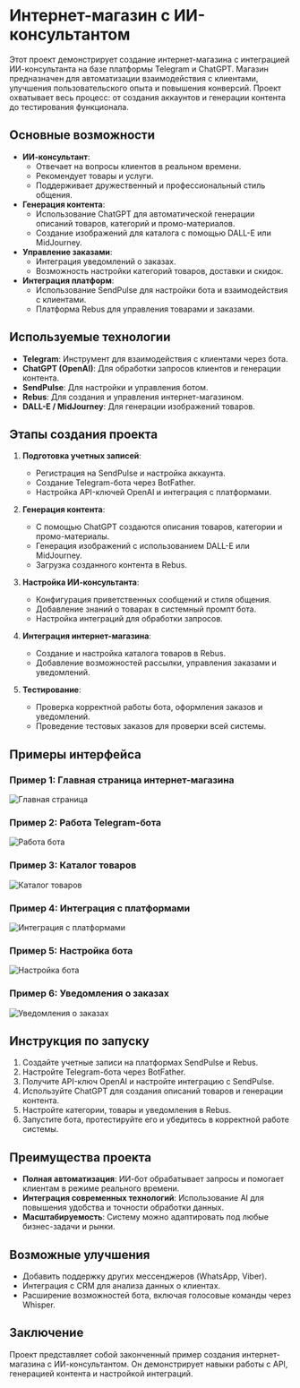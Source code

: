 # Интернет-магазин с ИИ-консультантом

Этот проект демонстрирует создание интернет-магазина с интеграцией ИИ-консультанта на базе платформы Telegram и ChatGPT. Магазин предназначен для автоматизации взаимодействия с клиентами, улучшения пользовательского опыта и повышения конверсий. Проект охватывает весь процесс: от создания аккаунтов и генерации контента до тестирования функционала.

## Основные возможности
- **ИИ-консультант**:
  - Отвечает на вопросы клиентов в реальном времени.
  - Рекомендует товары и услуги.
  - Поддерживает дружественный и профессиональный стиль общения.
- **Генерация контента**:
  - Использование ChatGPT для автоматической генерации описаний товаров, категорий и промо-материалов.
  - Создание изображений для каталога с помощью DALL-E или MidJourney.
- **Управление заказами**:
  - Интеграция уведомлений о заказах.
  - Возможность настройки категорий товаров, доставки и скидок.
- **Интеграция платформ**:
  - Использование SendPulse для настройки бота и взаимодействия с клиентами.
  - Платформа Rebus для управления товарами и заказами.

## Используемые технологии
- **Telegram**: Инструмент для взаимодействия с клиентами через бота.
- **ChatGPT (OpenAI)**: Для обработки запросов клиентов и генерации контента.
- **SendPulse**: Для настройки и управления ботом.
- **Rebus**: Для создания и управления интернет-магазином.
- **DALL-E / MidJourney**: Для генерации изображений товаров.

## Этапы создания проекта
1. **Подготовка учетных записей**:
   - Регистрация на SendPulse и настройка аккаунта.
   - Создание Telegram-бота через BotFather.
   - Настройка API-ключей OpenAI и интеграция с платформами.

2. **Генерация контента**:
   - С помощью ChatGPT создаются описания товаров, категории и промо-материалы.
   - Генерация изображений с использованием DALL-E или MidJourney.
   - Загрузка созданного контента в Rebus.

3. **Настройка ИИ-консультанта**:
   - Конфигурация приветственных сообщений и стиля общения.
   - Добавление знаний о товарах в системный промпт бота.
   - Настройка интеграций для обработки запросов.

4. **Интеграция интернет-магазина**:
   - Создание и настройка каталога товаров в Rebus.
   - Добавление возможностей рассылки, управления заказами и уведомлений.

5. **Тестирование**:
   - Проверка корректной работы бота, оформления заказов и уведомлений.
   - Проведение тестовых заказов для проверки всей системы.

## Примеры интерфейса

### Пример 1: Главная страница интернет-магазина
![Главная страница](https://github.com/ZerocoderForstudents/AI-consultant-for-an-online-store/blob/main/screenshots/Screenshot_1.png)

### Пример 2: Работа Telegram-бота
![Работа бота](https://github.com/ZerocoderForstudents/AI-consultant-for-an-online-store/blob/main/screenshots/Screenshot_2.png)

### Пример 3: Каталог товаров
![Каталог товаров](https://github.com/ZerocoderForstudents/AI-consultant-for-an-online-store/blob/main/screenshots/Screenshot_29.png)

### Пример 4: Интеграция с платформами
![Интеграция с платформами](https://github.com/ZerocoderForstudents/AI-consultant-for-an-online-store/blob/main/screenshots/Screenshot_3.png)

### Пример 5: Настройка бота
![Настройка бота](https://github.com/ZerocoderForstudents/AI-consultant-for-an-online-store/blob/main/screenshots/Screenshot_4.png)

### Пример 6: Уведомления о заказах
![Уведомления о заказах](https://github.com/ZerocoderForstudents/AI-consultant-for-an-online-store/blob/main/screenshots/Screenshot_5.png)

## Инструкция по запуску
1. Создайте учетные записи на платформах SendPulse и Rebus.
2. Настройте Telegram-бота через BotFather.
3. Получите API-ключ OpenAI и настройте интеграцию с SendPulse.
4. Используйте ChatGPT для создания описаний товаров и генерации контента.
5. Настройте категории, товары и уведомления в Rebus.
6. Запустите бота, протестируйте его и убедитесь в корректной работе системы.

## Преимущества проекта
- **Полная автоматизация**: ИИ-бот обрабатывает запросы и помогает клиентам в режиме реального времени.
- **Интеграция современных технологий**: Использование AI для повышения удобства и точности обработки данных.
- **Масштабируемость**: Систему можно адаптировать под любые бизнес-задачи и рынки.

## Возможные улучшения
- Добавить поддержку других мессенджеров (WhatsApp, Viber).
- Интеграция с CRM для анализа данных о клиентах.
- Расширение возможностей бота, включая голосовые команды через Whisper.

## Заключение
Проект представляет собой законченный пример создания интернет-магазина с ИИ-консультантом. Он демонстрирует навыки работы с API, генерацией контента и настройкой интеграций.
